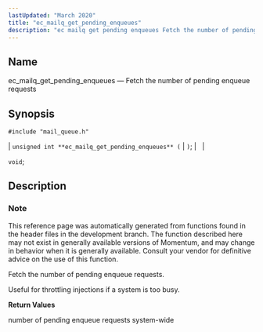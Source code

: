 ```yaml
---
lastUpdated: "March 2020"
title: "ec_mailq_get_pending_enqueues"
description: "ec mailq get pending enqueues Fetch the number of pending enqueue requests unsigned int ec mailq get pending enqueues void This reference page was automatically generated from functions found in the header files in the development branch The function described here may not exist in generally available versions of Momentum..."
---
```


<a name="apis.ec_mailq_get_pending_enqueues"></a> 
## Name

ec_mailq_get_pending_enqueues — Fetch the number of pending enqueue requests

## Synopsis

`#include "mail_queue.h"`

| `unsigned int **ec_mailq_get_pending_enqueues** (` | `)`; |   |

`void`;<a name="idp54434256"></a> 
## Description

### Note

This reference page was automatically generated from functions found in the header files in the development branch. The function described here may not exist in generally available versions of Momentum, and may change in behavior when it is generally available. Consult your vendor for definitive advice on the use of this function.

Fetch the number of pending enqueue requests.

Useful for throttling injections if a system is too busy.

**<a name="idp54437632"></a> Return Values**

number of pending enqueue requests system-wide